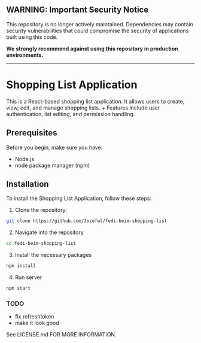 ## WARNING: Important Security Notice

This repository is no longer actively maintained. Dependencies may contain security vulnerabilities that could compromise the security of applications built using this code.

**We strongly recommend against using this repository in production environments.**

--------------------------
# Shopping List Application

This is a React-based shopping list application. It allows users to create, view, edit, and manage shopping lists. +
Features include user authentication, list editing, and permission handling.

## Prerequisites

Before you begin, make sure you have:
- Node.js
- node package manager (npm)

## Installation

To install the Shopping List Application, follow these steps:

1. Clone the repository:
```bash
git clone https://github.com/Jozefwl/fedi-beim-shopping-list
```
2. Navigate into the repository
```bash
cd fedi-beim-shopping-list
```
3. Install the necessary packages
```bash
npm install
```
4. Run server
```bash
npm start
```

### TODO
- fix refreshtoken
- make it look good

See LICENSE.md FOR MORE INFORMATION.
